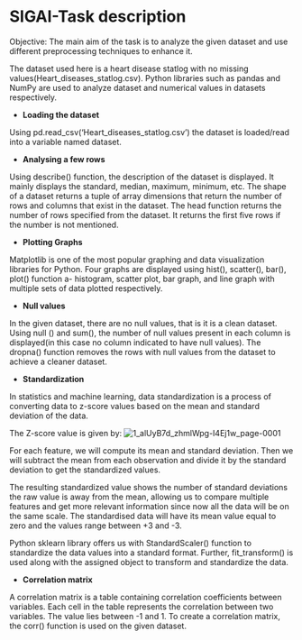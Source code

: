 # SIGAI-Task description
Objective:
The main aim of the task is to analyze the given dataset and use different preprocessing techniques to enhance it.

The dataset used here is a heart disease statlog with no missing values(Heart_diseases_statlog.csv).
Python libraries such as pandas and NumPy are used to analyze dataset and numerical values in datasets respectively.

* **Loading the dataset**
  
Using pd.read_csv(‘Heart_diseases_statlog.csv’) the dataset is loaded/read into a variable named dataset.

* **Analysing a few rows**
  
Using describe() function, the description of the dataset is displayed. It mainly displays the standard, median, maximum, minimum, etc.
The shape of a dataset returns a tuple of array dimensions that return the number of rows and columns that exist in the dataset.
The head function returns the number of rows specified from the dataset. It returns the first five rows if the number is not mentioned.

* **Plotting Graphs**
  
Matplotlib is one of the most popular graphing and data visualization libraries for Python.
Four graphs are displayed using hist(), scatter(), bar(), plot() function a- histogram, scatter plot, bar graph, and line graph with multiple sets of data plotted respectively.

* **Null values**
  
In the given dataset, there are no null values, that is it is a clean dataset.
Using null () and sum(), the number of null values present in each column is displayed(in this case no column indicated to have null values).
The dropna() function removes the rows with null values from the dataset to achieve a cleaner dataset.

* **Standardization**
  
In statistics and machine learning, data standardization is a process of converting data to z-score values based on the mean and standard deviation of the data.

The Z-score value is given by:
![1_alUyB7d_zhmlWpg-I4Ej1w_page-0001](https://github.com/nithya1820/SIGAI/assets/87033385/0d056c2a-e6c6-4d45-ba47-c62ca1446997)

For each feature, we will compute its mean and standard deviation. Then we will subtract the mean from each observation and divide it by the standard deviation to get the standardized values.

The resulting standardized value shows the number of standard deviations the raw value is away from the mean, allowing us to compare multiple features and get more relevant information since now all the data will be on the same scale.
The standardised data will have its mean value equal to zero and the values range between +3 and -3.

Python sklearn library offers us with StandardScaler() function to standardize the data values into a standard format. Further, fit_transform() is used along with the assigned object to transform and standardize the data.

* **Correlation matrix**
  
A correlation matrix is a table containing correlation coefficients between variables. Each cell in the table represents the correlation between two variables. The value lies between -1 and 1.
To create a correlation matrix, the corr() function is used on the given dataset.
